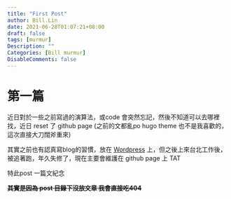 ```yaml
---
title: "First Post"
author: Bill.Lin
date: 2021-06-28T01:07:21+08:00
draft: false
tags: [murmur]
Description: ""
Categories: [Bill murmur]
DisableComments: false
---
```


# 第一篇
<p>近日對於一些之前寫過的演算法，或code 會突然忘記，然後不知道可以去哪裡找，近日 reset 了 github page (之前的文都亂po hugo theme 也不是我喜歡的，這次直接大刀闊斧重來)</p>
<p> 其實之前也有認真寫blog的習慣，放在 <a href="https://xinqilin.wordpress.com/" alt="/">Wordpress</a> 上，但之後上來台北工作後，被追著跑，年久失修了，現在主要會維護在 github page 上 TAT </p>
<p>特此post 一篇文紀念</p>

**~~其實是因為 post 目錄下沒放文章 我會直接吃404~~**



